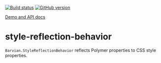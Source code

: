 [![Build status](https://travis-ci.org/barvian/style-reflection-behavior.svg?branch=master)](https://travis-ci.org/barvian/style-reflection-behavior)
[![GitHub version](https://badge.fury.io/gh/barvian%2Fstyle-reflection-behavior.svg)](https://badge.fury.io/gh/barvian%2Fstyle-reflection-behavior)

[Demo and API docs](http://barvian.github.io/style-reflection-behavior/)

# style-reflection-behavior

`Barvian.StyleReflectionBehavior` reflects Polymer properties to CSS style properties.
